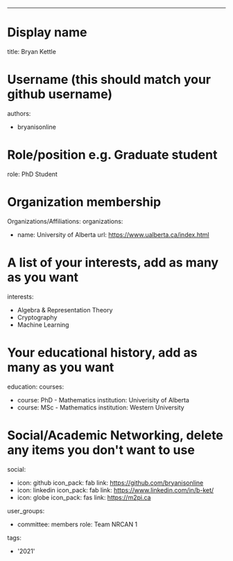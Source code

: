 ---
# Display name
title: Bryan Kettle

# Username (this should match your github username)
authors:
- bryanisonline

# Role/position e.g. Graduate student
role: PhD Student

# Organization membership
Organizations/Affiliations:
organizations:
- name: University of Alberta
  url: https://www.ualberta.ca/index.html

# A list of your interests, add as many as you want
interests:
- Algebra & Representation Theory
- Cryptography
- Machine Learning

# Your educational history, add as many as you want
education:
  courses:
  - course: PhD - Mathematics
    institution: Univerisity of Alberta
  - course: MSc - Mathematics
    institution: Western University

# Social/Academic Networking, delete any items you don't want to use
social:
- icon: github
  icon_pack: fab
  link: https://github.com/bryanisonline
- icon: linkedin
  icon_pack: fab
  link: https://www.linkedin.com/in/b-ket/
- icon: globe
  icon_pack: fas
  link: https://m2pi.ca

user_groups:
- committee: members
  role: Team NRCAN 1

tags:
- '2021'

